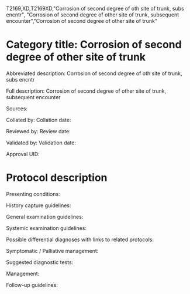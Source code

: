 T2169,XD,T2169XD,"Corrosion of second degree of oth site of trunk, subs encntr", "Corrosion of second degree of other site of trunk, subsequent encounter","Corrosion of second degree of other site of trunk"
# Category title: Corrosion of second degree of other site of trunk

Abbreviated description: Corrosion of second degree of oth site of trunk, subs encntr

Full description: Corrosion of second degree of other site of trunk, subsequent encounter

Sources:

Collated by:
Collation date:

Reviewed by:
Review date:

Validated by:
Validation date:

Approval UID:

# Protocol description

Presenting conditions:

History capture guidelines:

General examination guidelines:

Systemic examination guidelines:

Possible differential diagnoses with links to related protocols:

Symptomatic / Palliative management:

Suggested diagnostic tests:

Management:

Follow-up guidelines:
